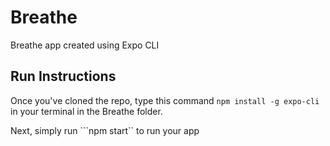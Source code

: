 # Breathe
Breathe app created using Expo CLI 

## Run Instructions
Once you've cloned the repo, type this command
```npm install -g expo-cli```
in your terminal in the Breathe folder.

Next, simply run
```npm start``
to run your app
